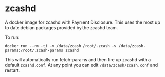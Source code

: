 # zcashd
A docker image for zcashd with Payment Disclosure. This uses the most up to date debian packages provided by the zcashd team.

To run:
```
docker run --rm -ti -v /data/zcash:/root/.zcash -v /data/zcash-params:/root/.zcash-params zcashd
```

This will automatically run fetch-params and then fire up zcashd with a default `zcashd.conf`. At any point you can edit `/data/zcash/zcash.conf` and restart.
